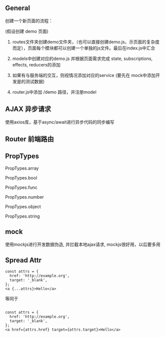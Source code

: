 ## General

创建一个新页面的流程： 

(假设创建 demo 页面)

  1. routes文件夹创建demo文件夹，（也可以直接创建demo.js，示页面的复杂度而定），页面每个模块都可以创建一个单独的js文件。最后在index.js中汇合

  2. models中创建对应的demo.js 并根据页面需求完成 state, subscriptions, effects, reducers的添加
  
  3. 如果有与服务端的交互，则视情况添加对应的service (要先在 mock中添加开发是的测试数据)
  
  4. router.js中添加 /demo 路径，并注册model

## AJAX 异步请求

使用axios库，基于async/await进行异步代码的同步编写

## Router 前端路由

## PropTypes 

PropTypes.array

PropTypes.bool

PropTypes.func

PropTypes.number

PropTypes.object

PropTypes.string

## mock

使用mockjs进行开发数据伪造, 并拦截本地ajax请求, mockjs很好用，以后要多用

## Spread Attr

```
const attrs = {
  href: 'http://example.org',
  target: '_blank',
};
<a {...attrs}>Hello</a>

```

等同于

```

const attrs = {
  href: 'http://example.org',
  target: '_blank',
};
<a href={attrs.href} target={attrs.target}>Hello</a>

```